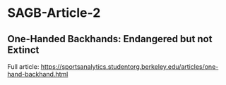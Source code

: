 # SAGB-Article-2

## One-Handed Backhands: Endangered but not Extinct

Full article: https://sportsanalytics.studentorg.berkeley.edu/articles/one-hand-backhand.html
